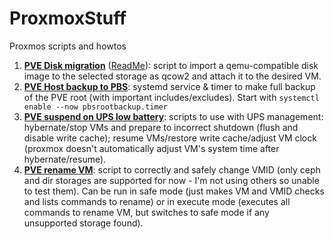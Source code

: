 # ProxmoxStuff
Proxmos scripts and howtos

1. __[PVE Disk migration](/pve-add-disk//pve-add-disk.sh)__ ([ReadMe](/pve-add-disk/README.md)): script to import a qemu-compatible disk image to the selected storage as qcow2 and attach it to the desired VM.
2. __[PVE Host backup to PBS](/pbs-host-backup)__: systemd service & timer to make full backup of the PVE root (with important includes/excludes). Start with `systemctl enable --now pbsrootbackup.timer`
3. __[PVE suspend on UPS low battery](/pve-stop-resume)__: scripts to use with UPS management: hybernate/stop VMs and prepare to incorrect shutdown (flush and disable write cache); resume VMs/restore write cache/adjust VM clock (proxmox doesn't automatically adjust VM's system time after hybernate/resume).
4. __[PVE rename VM](/pve-vm-rename)__: script to correctly and safely change VMID (only ceph and dir storages are supported for now - I'm not using others so unable to test them). Can be run in safe mode (just makes VM and VMID checks and lists commands to rename) or in execute mode (executes all commands to rename VM, but switches to safe mode if any unsupported storage found).
